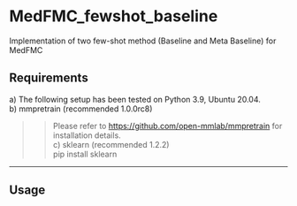# MedFMC_fewshot_baseline
Implementation of two few-shot method (Baseline and Meta Baseline) for MedFMC

## Requirements
a) The following setup has been tested on Python 3.9, Ubuntu 20.04.  
b) mmpretrain (recommended 1.0.0rc8)  
>>Please refer to https://github.com/open-mmlab/mmpretrain for installation details.     
c) sklearn (recommended 1.2.2)  
>>pip install sklearn  
****
## Usage 


